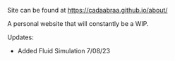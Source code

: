 Site can be found at https://cadaabraa.github.io/about/

A personal website that will constantly be a WIP. 


Updates:

- Added Fluid Simulation 7/08/23
